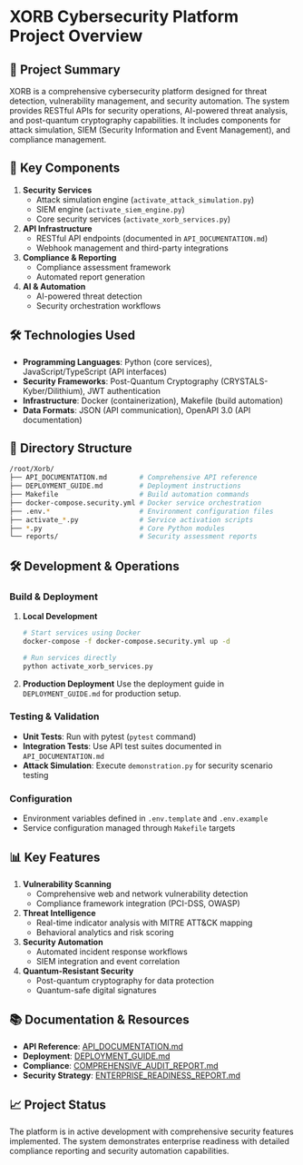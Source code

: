 #  XORB Cybersecurity Platform Project Overview

##  📌 Project Summary
XORB is a comprehensive cybersecurity platform designed for threat detection, vulnerability management, and security automation. The system provides RESTful APIs for security operations, AI-powered threat analysis, and post-quantum cryptography capabilities. It includes components for attack simulation, SIEM (Security Information and Event Management), and compliance management.

##  🧩 Key Components
1. **Security Services**
   - Attack simulation engine (`activate_attack_simulation.py`)
   - SIEM engine (`activate_siem_engine.py`)
   - Core security services (`activate_xorb_services.py`)
2. **API Infrastructure**
   - RESTful API endpoints (documented in `API_DOCUMENTATION.md`)
   - Webhook management and third-party integrations
3. **Compliance & Reporting**
   - Compliance assessment framework
   - Automated report generation
4. **AI & Automation**
   - AI-powered threat detection
   - Security orchestration workflows

##  🛠️ Technologies Used
- **Programming Languages**: Python (core services), JavaScript/TypeScript (API interfaces)
- **Security Frameworks**: Post-Quantum Cryptography (CRYSTALS-Kyber/Dilithium), JWT authentication
- **Infrastructure**: Docker (containerization), Makefile (build automation)
- **Data Formats**: JSON (API communication), OpenAPI 3.0 (API documentation)

##  📁 Directory Structure
```bash
/root/Xorb/
├── API_DOCUMENTATION.md        # Comprehensive API reference
├── DEPLOYMENT_GUIDE.md         # Deployment instructions
├── Makefile                    # Build automation commands
├── docker-compose.security.yml # Docker service orchestration
├── .env.*                      # Environment configuration files
├── activate_*.py               # Service activation scripts
├── *.py                        # Core Python modules
└── reports/                    # Security assessment reports
```

##  🛠️ Development & Operations
###  Build & Deployment
1. **Local Development**
   ```bash
   # Start services using Docker
   docker-compose -f docker-compose.security.yml up -d

   # Run services directly
   python activate_xorb_services.py
   ```
2. **Production Deployment**
   Use the deployment guide in `DEPLOYMENT_GUIDE.md` for production setup.

###  Testing & Validation
- **Unit Tests**: Run with pytest (`pytest` command)
- **Integration Tests**: Use API test suites documented in `API_DOCUMENTATION.md`
- **Attack Simulation**: Execute `demonstration.py` for security scenario testing

###  Configuration
- Environment variables defined in `.env.template` and `.env.example`
- Service configuration managed through `Makefile` targets

##  📊 Key Features
1. **Vulnerability Scanning**
   - Comprehensive web and network vulnerability detection
   - Compliance framework integration (PCI-DSS, OWASP)
2. **Threat Intelligence**
   - Real-time indicator analysis with MITRE ATT&CK mapping
   - Behavioral analytics and risk scoring
3. **Security Automation**
   - Automated incident response workflows
   - SIEM integration and event correlation
4. **Quantum-Resistant Security**
   - Post-quantum cryptography for data protection
   - Quantum-safe digital signatures

##  📚 Documentation & Resources
- **API Reference**: [API_DOCUMENTATION.md](API_DOCUMENTATION.md)
- **Deployment**: [DEPLOYMENT_GUIDE.md](DEPLOYMENT_GUIDE.md)
- **Compliance**: [COMPREHENSIVE_AUDIT_REPORT.md](COMPREHENSIVE_AUDIT_REPORT.md)
- **Security Strategy**: [ENTERPRISE_READINESS_REPORT.md](ENTERPRISE_READINESS_REPORT.md)

##  📈 Project Status
The platform is in active development with comprehensive security features implemented. The system demonstrates enterprise readiness with detailed compliance reporting and security automation capabilities.
